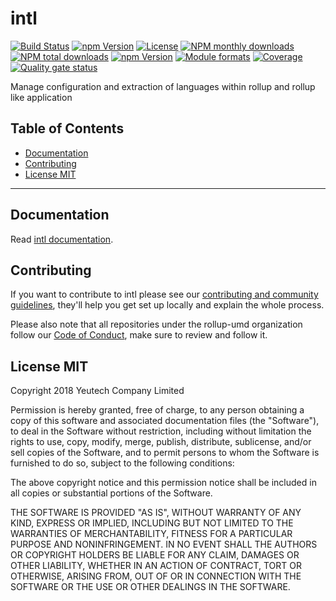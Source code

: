 # intl

[![Build Status](https://travis-ci.org/@rollup-umd/intl.svg?branch=master)](https://travis-ci.org/@rollup-umd/intl) [![npm Version](https://img.shields.io/npm/v/@rollup-umd/intl.svg?style=flat)](https://www.npmjs.com/package/@rollup-umd/intl) [![License](https://img.shields.io/npm/l/@rollup-umd/intl.svg?style=flat)](https://www.npmjs.com/package/@rollup-umd/intl) [![NPM monthly downloads](https://img.shields.io/npm/dm/@rollup-umd/intl.svg?style=flat)](https://npmjs.org/package/@rollup-umd/intl) [![NPM total downloads](https://img.shields.io/npm/dt/@rollup-umd/intl.svg?style=flat)](https://npmjs.org/package/@rollup-umd/intl) [![npm Version](https://img.shields.io/node/v/@rollup-umd/intl.svg?style=flat)](https://www.npmjs.com/package/@rollup-umd/intl) [![Module formats](https://img.shields.io/badge/module%20formats-umd%2C%20cjs%2C%20esm-green.svg?style=flat)](https://www.npmjs.com/package/@rollup-umd/intl)
[![Coverage](https://sonarcloud.io/api/project_badges/measure?project=com.github.rollup-umd.intl&metric=coverage)](https://sonarcloud.io/api/project_badges/measure?project=com.github.rollup-umd.intl&metric=coverage) [![Quality gate status](https://sonarcloud.io/api/project_badges/measure?project=com.github.rollup-umd.intl&metric=alert_status)](https://sonarcloud.io/api/project_badges/measure?project=com.github.rollup-umd.intl&metric=alert_status)

Manage configuration and extraction of languages within rollup and rollup like application


## Table of Contents

  - [Documentation](#documentation)
  - [Contributing](#contributing)
  - [License MIT](#license-mit)

---

## Documentation

Read [intl documentation](https://rollup-umd.github.io/intl).


## Contributing

If you want to contribute to intl please see our [contributing and community guidelines](https://github.com/rollup-umd/intl/blob/master/CONTRIBUTING.md), they\'ll help you get set up locally and explain the whole process.

Please also note that all repositories under the rollup-umd organization follow our [Code of Conduct](https://github.com/rollup-umd/intl/blob/master/CODE_OF_CONDUCT.md), make sure to review and follow it.

## License MIT

Copyright 2018 Yeutech Company Limited

Permission is hereby granted, free of charge, to any person obtaining a copy of this software and associated documentation files (the "Software"), to deal in the Software without restriction, including without limitation the rights to use, copy, modify, merge, publish, distribute, sublicense, and/or sell copies of the Software, and to permit persons to whom the Software is furnished to do so, subject to the following conditions:

The above copyright notice and this permission notice shall be included in all copies or substantial portions of the Software.

THE SOFTWARE IS PROVIDED "AS IS", WITHOUT WARRANTY OF ANY KIND, EXPRESS OR IMPLIED, INCLUDING BUT NOT LIMITED TO THE WARRANTIES OF MERCHANTABILITY, FITNESS FOR A PARTICULAR PURPOSE AND NONINFRINGEMENT. IN NO EVENT SHALL THE AUTHORS OR COPYRIGHT HOLDERS BE LIABLE FOR ANY CLAIM, DAMAGES OR OTHER LIABILITY, WHETHER IN AN ACTION OF CONTRACT, TORT OR OTHERWISE, ARISING FROM, OUT OF OR IN CONNECTION WITH THE SOFTWARE OR THE USE OR OTHER DEALINGS IN THE SOFTWARE.

